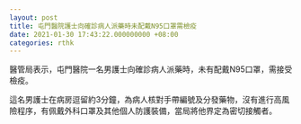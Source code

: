 ```yaml
---
layout: post
title: 屯門醫院護士向確診病人派藥時未配戴N95口罩需檢疫
date: 2021-01-30 17:43:22.000000000 +08:00
categories: rthk
---
```


醫管局表示，屯門醫院一名男護士向確診病人派藥時，未有配戴N95口罩，需接受檢疫。

這名男護士在病房逗留約3分鐘，為病人核對手帶編號及分發藥物，沒有進行高風險程序，有佩戴外科口罩及其他個人防護裝備，當局將他界定為密切接觸者。
